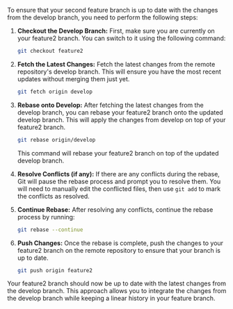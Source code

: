 To ensure that your second feature branch is up to date with the changes from the develop branch, you need to perform the following steps:

1. **Checkout the Develop Branch:**
   First, make sure you are currently on your feature2 branch. You can switch to it using the following command:
   
   ```bash
   git checkout feature2
   ```

2. **Fetch the Latest Changes:**
   Fetch the latest changes from the remote repository's develop branch. This will ensure you have the most recent updates without merging them just yet.

   ```bash
   git fetch origin develop
   ```

3. **Rebase onto Develop:**
   After fetching the latest changes from the develop branch, you can rebase your feature2 branch onto the updated develop branch. This will apply the changes from develop on top of your feature2 branch.

   ```bash
   git rebase origin/develop
   ```

   This command will rebase your feature2 branch on top of the updated develop branch.

4. **Resolve Conflicts (if any):**
   If there are any conflicts during the rebase, Git will pause the rebase process and prompt you to resolve them. You will need to manually edit the conflicted files, then use `git add` to mark the conflicts as resolved.

5. **Continue Rebase:**
   After resolving any conflicts, continue the rebase process by running:

   ```bash
   git rebase --continue
   ```

6. **Push Changes:**
   Once the rebase is complete, push the changes to your feature2 branch on the remote repository to ensure that your branch is up to date.

   ```bash
   git push origin feature2
   ```

Your feature2 branch should now be up to date with the latest changes from the develop branch. This approach allows you to integrate the changes from the develop branch while keeping a linear history in your feature branch.
